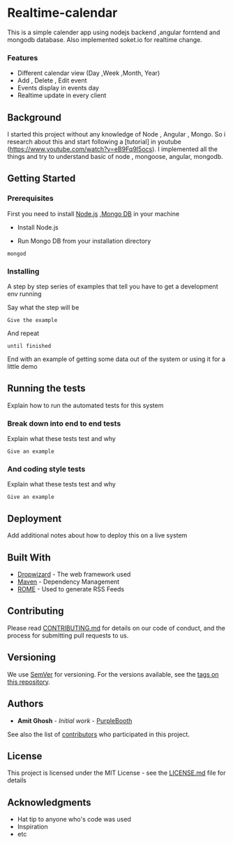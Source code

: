# Realtime-calendar


This is a simple calender app using nodejs backend ,angular forntend and mongodb database. Also implemented soket.io for realtime change.
### Features
* Different calendar view (Day ,Week ,Month, Year)
* Add , Delete , Edit event
* Events display in events day
* Realtime update in every client

## Background
I started this project without any knowledge of Node , Angular , Mongo. So i research about this and start following a [tutorial] in youtube (https://www.youtube.com/watch?v=eB9Fq9I5ocs). I implemented all the things and try to understand basic of node , mongoose, angular, mongodb. 

## Getting Started



### Prerequisites

First you need to install [Node.js](https://nodejs.org/en/) ,[Mongo DB](https://www.mongodb.com/) in your machine 

* Install Node.js

* Run Mongo DB from your installation directory   
```
mongod
```

### Installing

A step by step series of examples that tell you have to get a development env running

Say what the step will be

```
Give the example
```

And repeat

```
until finished
```

End with an example of getting some data out of the system or using it for a little demo

## Running the tests

Explain how to run the automated tests for this system

### Break down into end to end tests

Explain what these tests test and why

```
Give an example
```

### And coding style tests

Explain what these tests test and why

```
Give an example
```

## Deployment

Add additional notes about how to deploy this on a live system

## Built With

* [Dropwizard](http://www.dropwizard.io/1.0.2/docs/) - The web framework used
* [Maven](https://maven.apache.org/) - Dependency Management
* [ROME](https://rometools.github.io/rome/) - Used to generate RSS Feeds

## Contributing

Please read [CONTRIBUTING.md](https://gist.github.com/PurpleBooth/b24679402957c63ec426) for details on our code of conduct, and the process for submitting pull requests to us.

## Versioning

We use [SemVer](http://semver.org/) for versioning. For the versions available, see the [tags on this repository](https://github.com/your/project/tags).

## Authors

* **Amit Ghosh** - *Initial work* - [PurpleBooth](https://github.com/PurpleBooth)

See also the list of [contributors](https://github.com/your/project/contributors) who participated in this project.

## License

This project is licensed under the MIT License - see the [LICENSE.md](LICENSE.md) file for details

## Acknowledgments

* Hat tip to anyone who's code was used
* Inspiration
* etc
